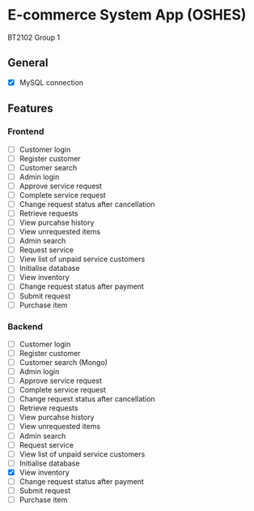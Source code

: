# E-commerce System App (OSHES)
BT2102 Group 1

## General
- [X] MySQL connection

## Features
### Frontend
- [ ] Customer login
- [ ] Register customer
- [ ] Customer search
- [ ] Admin login
- [ ] Approve service request
- [ ] Complete service request
- [ ] Change request status after cancellation
- [ ] Retrieve requests
- [ ] View purcahse history
- [ ] View unrequested items
- [ ] Admin search
- [ ] Request service
- [ ] View list of unpaid service customers
- [ ] Initialise database
- [ ] View inventory
- [ ] Change request status after payment
- [ ] Submit request
- [ ] Purchase item

### Backend
- [ ] Customer login
- [ ] Register customer
- [ ] Customer search (Mongo)
- [ ] Admin login
- [ ] Approve service request
- [ ] Complete service request
- [ ] Change request status after cancellation
- [ ] Retrieve requests
- [ ] View purcahse history
- [ ] View unrequested items
- [ ] Admin search
- [ ] Request service
- [ ] View list of unpaid service customers
- [ ] Initialise database
- [X] View inventory
- [ ] Change request status after payment
- [ ] Submit request
- [ ] Purchase item
